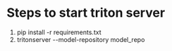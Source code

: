 # Steps to start triton server

1. pip install -r requirements.txt
2. tritonserver --model-repository  model_repo   
